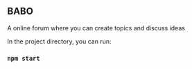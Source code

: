 

## BABO
A online forum where you can create topics and discuss ideas



In the project directory, you can run:

### `npm start`

